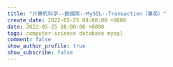 ```yaml
---
title: "计算机科学--数据库--MySQL--Transaction（事务）"
create_date: 2022-05-25 08:00:00 +0800
date: 2022-05-25 08:00:00 +0800
tags: computer-science database mysql
comment: false
show_author_profile: true
show_subscribe: false
---
```

